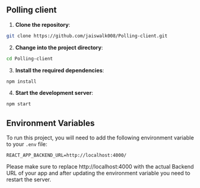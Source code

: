 ## Polling client
1. **Clone the repository**:
```bash
git clone https://github.com/jaiswalk008/Polling-client.git
```

2. **Change into the project directory**:
```bash
cd Polling-client
```

3. **Install the required dependencies**:
```bash
npm install
```

4. **Start the development server**:
```bash
npm start
```

## Environment Variables

To run this project, you will need to add the following environment variable to your `.env` file:

```
REACT_APP_BACKEND_URL=http://localhost:4000/
```
Please make sure to replace http://localhost:4000 with the actual Backend URL of your app and after updating the environment variable you need to restart the server.
